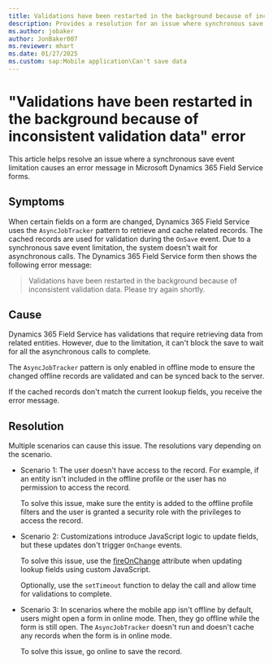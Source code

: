 ```yaml
---
title: Validations have been restarted in the background because of inconsistent validation data error
description: Provides a resolution for an issue where synchronous save event limitation causes an error message in Dynamics 365 Field Service forms.
ms.author: jobaker
author: JonBaker007
ms.reviewer: mhart
ms.date: 01/27/2025
ms.custom: sap:Mobile application\Can't save data
---
```

# "Validations have been restarted in the background because of inconsistent validation data" error

This article helps resolve an issue where a synchronous save event limitation causes an error message in Microsoft Dynamics 365 Field Service forms.

## Symptoms

When certain fields on a form are changed, Dynamics 365 Field Service uses the `AsyncJobTracker` pattern to retrieve and cache related records. The cached records are used for validation during the `OnSave` event. Due to a synchronous save event limitation, the system doesn't wait for asynchronous calls. The Dynamics 365 Field Service form then shows the following error message:

> Validations have been restarted in the background because of inconsistent validation data. Please try again shortly.

## Cause

Dynamics 365 Field Service has validations that require retrieving data from related entities. However, due to the limitation, it can't block the save to wait for all the asynchronous calls to complete.

The `AsyncJobTracker` pattern is only enabled in offline mode to ensure the changed offline records are validated and can be synced back to the server.

If the cached records don't match the current lookup fields, you receive the error message.

## Resolution

Multiple scenarios can cause this issue. The resolutions vary depending on the scenario.

- Scenario 1: The user doesn't have access to the record. For example, if an entity isn't included in the offline profile or the user has no permission to access the record.

  To solve this issue, make sure the entity is added to the offline profile filters and the user is granted a security role with the privileges to access the record.

- Scenario 2: Customizations introduce JavaScript logic to update fields, but these updates don't trigger `OnChange` events.

  To solve this issue, use the [fireOnChange](/powerapps/developer/model-driven-apps/clientapi/reference/attributes/fireonchange) attribute when updating lookup fields using custom JavaScript.

  Optionally, use the `setTimeout` function to delay the call and allow time for validations to complete.

- Scenario 3: In scenarios where the mobile app isn't offline by default, users might open a form in online mode. Then, they go offline while the form is still open. The `AsyncJobTracker` doesn't run and doesn't cache any records when the form is in online mode.

  To solve this issue, go online to save the record.
